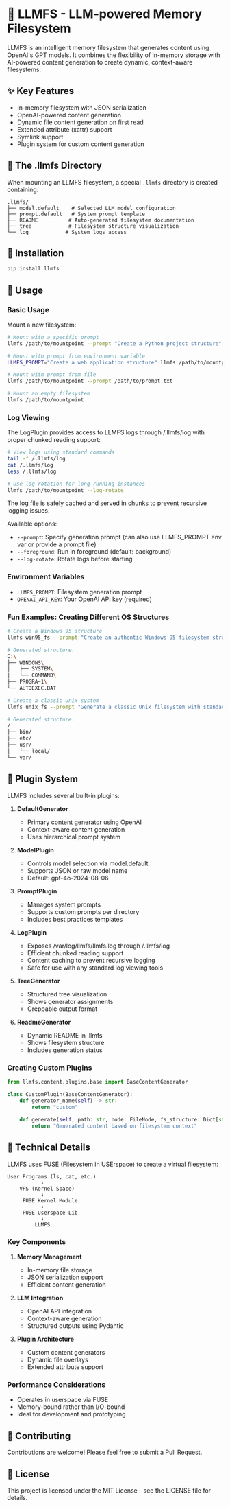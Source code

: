 # 🌳 LLMFS - LLM-powered Memory Filesystem

LLMFS is an intelligent memory filesystem that generates content using OpenAI's GPT models. It combines the flexibility of in-memory storage with AI-powered content generation to create dynamic, context-aware filesystems.

## ✨ Key Features

- In-memory filesystem with JSON serialization
- OpenAI-powered content generation
- Dynamic file content generation on first read
- Extended attribute (xattr) support
- Symlink support
- Plugin system for custom content generation

## 📁 The .llmfs Directory

When mounting an LLMFS filesystem, a special `.llmfs` directory is created containing:

```
.llmfs/
├── model.default    # Selected LLM model configuration
├── prompt.default   # System prompt template
├── README          # Auto-generated filesystem documentation
├── tree            # Filesystem structure visualization
└── log            # System logs access
```

## 🚀 Installation

```bash
pip install llmfs
```

## 📖 Usage

### Basic Usage

Mount a new filesystem:
```bash
# Mount with a specific prompt
llmfs /path/to/mountpoint --prompt "Create a Python project structure"

# Mount with prompt from environment variable
LLMFS_PROMPT="Create a web application structure" llmfs /path/to/mountpoint

# Mount with prompt from file
llmfs /path/to/mountpoint --prompt /path/to/prompt.txt

# Mount an empty filesystem
llmfs /path/to/mountpoint
```

### Log Viewing

The LogPlugin provides access to LLMFS logs through /.llmfs/log with proper chunked reading support:

```bash
# View logs using standard commands
tail -f /.llmfs/log
cat /.llmfs/log
less /.llmfs/log

# Use log rotation for long-running instances
llmfs /path/to/mountpoint --log-rotate
```

The log file is safely cached and served in chunks to prevent recursive logging issues.

Available options:
- `--prompt`: Specify generation prompt (can also use LLMFS_PROMPT env var or provide a prompt file)
- `--foreground`: Run in foreground (default: background)
- `--log-rotate`: Rotate logs before starting

### Environment Variables

- `LLMFS_PROMPT`: Filesystem generation prompt
- `OPENAI_API_KEY`: Your OpenAI API key (required)

### Fun Examples: Creating Different OS Structures

```bash
# Create a Windows 95 structure
llmfs win95_fs --prompt "Create an authentic Windows 95 filesystem structure with Program Files, Windows folder, and system files"

# Generated structure:
C:\
├── WINDOWS\
│   ├── SYSTEM\
│   └── COMMAND\
├── PROGRA~1\
└── AUTOEXEC.BAT

# Create a classic Unix system
llmfs unix_fs --prompt "Generate a classic Unix filesystem with standard directories and period-accurate system files"

# Generated structure:
/
├── bin/
├── etc/
├── usr/
│   └── local/
└── var/
```

## 🔌 Plugin System

LLMFS includes several built-in plugins:

1. **DefaultGenerator**
   - Primary content generator using OpenAI
   - Context-aware content generation
   - Uses hierarchical prompt system

2. **ModelPlugin**
   - Controls model selection via model.default
   - Supports JSON or raw model name
   - Default: gpt-4o-2024-08-06

3. **PromptPlugin**
   - Manages system prompts
   - Supports custom prompts per directory
   - Includes best practices templates

4. **LogPlugin**
   - Exposes /var/log/llmfs/llmfs.log through /.llmfs/log
   - Efficient chunked reading support
   - Content caching to prevent recursive logging
   - Safe for use with any standard log viewing tools

5. **TreeGenerator**
   - Structured tree visualization
   - Shows generator assignments
   - Greppable output format

6. **ReadmeGenerator**
   - Dynamic README in .llmfs
   - Shows filesystem structure
   - Includes generation status

### Creating Custom Plugins

```python
from llmfs.content.plugins.base import BaseContentGenerator

class CustomPlugin(BaseContentGenerator):
    def generator_name(self) -> str:
        return "custom"
        
    def generate(self, path: str, node: FileNode, fs_structure: Dict[str, FileNode]) -> str:
        return "Generated content based on filesystem context"
```

## 🔧 Technical Details

LLMFS uses FUSE (Filesystem in USErspace) to create a virtual filesystem:

```
User Programs (ls, cat, etc.)
           ↓
    VFS (Kernel Space)
           ↓
     FUSE Kernel Module
           ↓
     FUSE Userspace Lib
           ↓
         LLMFS
```

### Key Components

1. **Memory Management**
   - In-memory file storage
   - JSON serialization support
   - Efficient content generation

2. **LLM Integration**
   - OpenAI API integration
   - Context-aware generation
   - Structured outputs using Pydantic

3. **Plugin Architecture**
   - Custom content generators
   - Dynamic file overlays
   - Extended attribute support

### Performance Considerations

- Operates in userspace via FUSE
- Memory-bound rather than I/O-bound
- Ideal for development and prototyping

## 🤝 Contributing

Contributions are welcome! Please feel free to submit a Pull Request.

## 📜 License

This project is licensed under the MIT License - see the LICENSE file for details.
